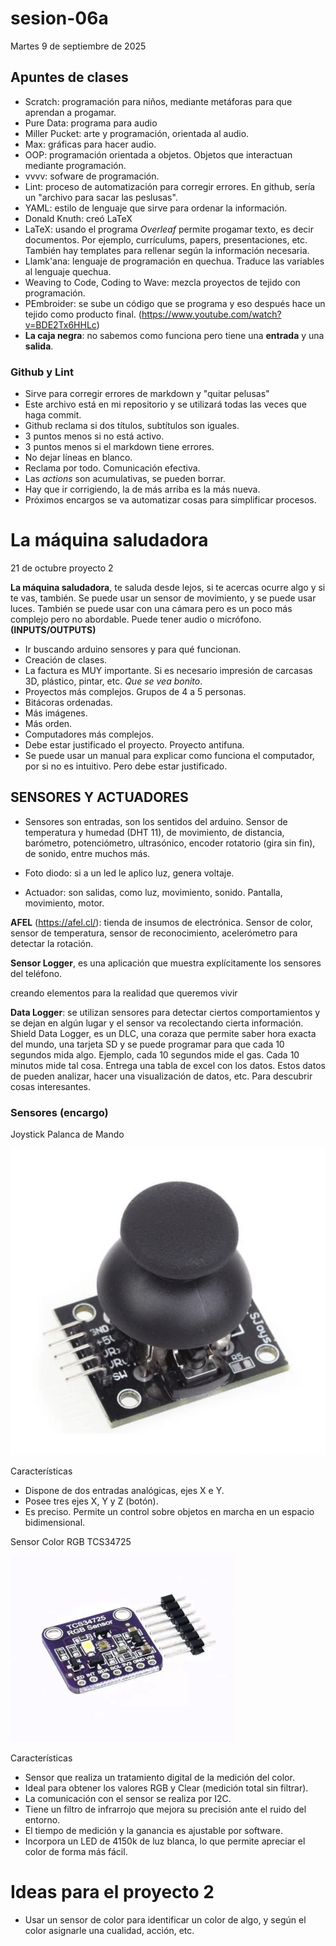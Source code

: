 # sesion-06a

Martes 9 de septiembre de 2025

## Apuntes de clases

- Scratch: programación para niños, mediante metáforas para que aprendan a progamar.
- Pure Data: programa para audio
- Miller Pucket: arte y programación, orientada al audio.
- Max: gráficas para hacer audio.
- OOP: programación orientada a objetos. Objetos que interactuan mediante programación.
- vvvv: sofware de programación.
- Lint: proceso de automatización para corregir errores. En github, sería un "archivo para sacar las peslusas".
- YAML: estilo de lenguaje que sirve para ordenar la información.
- Donald Knuth: creó LaTeX
- LaTeX: usando el programa *Overleaf* permite progamar texto, es decir documentos. Por ejemplo, currículums, papers, presentaciones, etc. También hay templates para rellenar según la información necesaria.
- Llamk'ana: lenguaje de programación en quechua. Traduce las variables al lenguaje quechua.
- Weaving to Code, Coding to Wave: mezcla proyectos de tejido con programación.
- PEmbroider: se sube un código que se programa y eso después hace un tejido como producto final. (<https://www.youtube.com/watch?v=BDE2Tx6HHLc>)
- **La caja negra**: no sabemos como funciona pero tiene una **entrada** y una **salida**.

### Github y Lint

- Sirve para corregir errores de markdown y "quitar pelusas"
- Este archivo está en mi repositorio y se utilizará todas las veces que haga commit.
- Github reclama si dos títulos, subtítulos son iguales.
- 3 puntos menos si no está activo.
- 3 puntos menos si el markdown tiene errores.
- No dejar líneas en blanco.
- Reclama por todo. Comunicación efectiva.
- Las *actions* son acumulativas, se pueden borrar.
- Hay que ir corrigiendo, la de más arriba es la más nueva.
- Próximos encargos se va automatizar cosas para simplificar procesos.

# La máquina saludadora

21 de octubre proyecto 2

**La máquina saludadora**, te saluda desde lejos, si te acercas ocurre algo y si te vas, también. Se puede usar un sensor de movimiento, y se puede usar luces. También se puede usar con una cámara pero es un poco más complejo pero no abordable. Puede tener audio o micrófono. **(INPUTS/OUTPUTS)**

- Ir buscando arduino sensores y para qué funcionan.
- Creación de clases.
- La factura es MUY importante. Si es necesario impresión de carcasas 3D, plástico, pintar, etc. *Que se vea bonito*.
- Proyectos más complejos. Grupos de 4 a 5 personas.
- Bitácoras ordenadas.
- Más imágenes.
- Más orden.
- Computadores más complejos.
- Debe estar justificado el proyecto. Proyecto antifuna.
- Se puede usar un manual para explicar como funciona el computador, por si no es intuitivo. Pero debe estar justificado.

## SENSORES Y ACTUADORES

- Sensores son entradas, son los sentidos del arduino. Sensor de temperatura y humedad (DHT 11), de movimiento, de distancia, barómetro, potenciómetro, ultrasónico, encoder rotatorio (gira sin fin), de sonido, entre muchos más.
- Foto diodo: si a un led le aplico luz, genera voltaje.

- Actuador: son salidas, como luz, movimiento, sonido. Pantalla, movimiento, motor.

**AFEL** (<https://afel.cl/>): tienda de insumos de electrónica. Sensor de color, sensor de temperatura, sensor de reconocimiento, acelerómetro para detectar la rotación.

**Sensor Logger**, es una aplicación que muestra explícitamente los sensores del teléfono.

creando elementos para la realidad que queremos vivir

**Data Logger**: se  utilizan sensores para detectar ciertos comportamientos y se dejan en algún lugar y el sensor va recolectando cierta información.
Shield Data Logger, es un DLC, una coraza que permite saber hora exacta del mundo, una tarjeta SD y se puede programar para que cada 10 segundos mida algo. Ejemplo, cada 10 segundos mide el gas. Cada 10 minutos mide tal cosa.
Entrega una tabla de excel con los datos. Estos datos de pueden analizar, hacer una visualización de datos, etc. Para descubrir cosas interesantes.

### Sensores (encargo)

Joystick Palanca de Mando

![joystick](./imagenes/joystick.png)

Características
- Dispone de dos entradas analógicas, ejes X e Y.
- Posee tres ejes X, Y y Z (botón).
- Es preciso. Permite un control sobre objetos en marcha en un espacio bidimensional.

Sensor Color RGB TCS34725

![sensorcolor](./imagenes/sensor_color.png)

Características
- Sensor que realiza un tratamiento digital de la medición del color.
- Ideal para obtener los valores RGB y Clear (medición total sin filtrar).
- La comunicación con el sensor se realiza por I2C.
- Tiene un filtro de infrarrojo que mejora su precisión ante el ruido del entorno.
- El tiempo de medición y la ganancia es ajustable por software.
- Incorpora un LED de 4150k de luz blanca, lo que permite apreciar el color de forma más fácil.

# Ideas para el proyecto 2

- Usar un sensor de color para identificar un color de algo, y según el color asignarle una cualidad, acción, etc.

